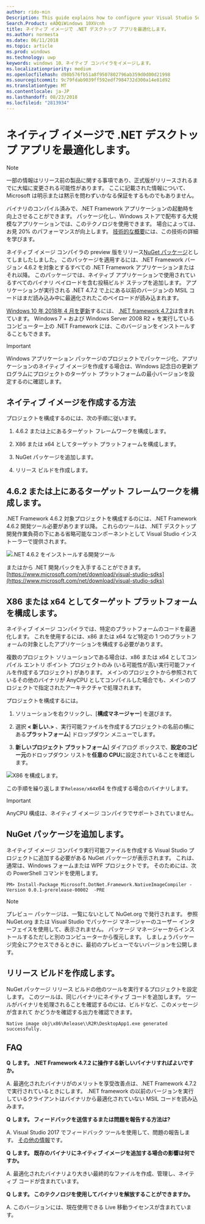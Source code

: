 ```yaml
---
author: rido-min
Description: This guide explains how to configure your Visual Studio Solution to optimize the application binaries with native images.
Search.Product: eADQiWindows 10XVcnh
title: ネイティブ イメージで .NET デスクトップ アプリを最適化します。
ms.author: normesta
ms.date: 06/11/2018
ms.topic: article
ms.prod: windows
ms.technology: uwp
keywords: windows 10、ネイティブ コンパイラをイメージします。
ms.localizationpriority: medium
ms.openlocfilehash: d98b576fb51a8f9507802796ab359d0d00d21998
ms.sourcegitcommit: 9c79fdab9039ff592edf7984732d300a14e81d92
ms.translationtype: MT
ms.contentlocale: ja-JP
ms.lasthandoff: 08/23/2018
ms.locfileid: "2813934"
---
```

# <a name="optimize-your-net-desktop-apps-with-native-images"></a>ネイティブ イメージで .NET デスクトップ アプリを最適化します。

> [!NOTE]
> 一部の情報はリリース前の製品に関する事項であり、正式版がリリースされるまでに大幅に変更される可能性があります。 ここに記載された情報について、Microsoft は明示または黙示を問わずいかなる保証をするものでもありません。

バイナリのコンパイル済みで、.NET Framework アプリケーションの起動時を向上させることができます。 パッケージ化し、Windows ストアで配布する大規模なアプリケーションでは、このテクノロジを使用できます。 場合によっては、お見 20% のパフォーマンスが向上します。 [技術的な概要](https://github.com/dotnet/coreclr/blob/master/Documentation/botr/readytorun-overview.md)には、この技術の詳細を学びます。

ネイティブ イメージ コンパイラの preview 版をリリース[NuGet パッケージ](https://www.nuget.org/packages/Microsoft.DotNet.Framework.NativeImageCompiler)としてしましたしました。 このパッケージを適用するには、.NET Framework バージョン 4.6.2 を対象とするすべての .NET Framework アプリケーションまたはそれ以降。 このパッケージでは、ネイティブ アプリケーションで使用されているすべてのバイナリ ペイロードを含む投稿ビルド ステップを追加します。 アプリケーションが実行される .NET 4.7.2 で上にある以前のバージョンの MSIL コードはまだ読み込み中に最適化されたこのペイロードが読み込まれます。

[Windows 10 年 2018年 4 月を更新](https://blogs.windows.com/windowsexperience/2018/04/30/how-to-get-the-windows-10-april-2018-update/)するには、 [.NET framework 4.7.2](https://blogs.msdn.microsoft.com/dotnet/2018/04/30/announcing-the-net-framework-4-7-2/)は含まれています。 Windows 7 + および Windows Server 2008 R2 + を実行しているコンピューター上の .NET Framework には、このバージョンをインストールすることもできます。

> [!IMPORTANT]
> Windows アプリケーション パッケージのプロジェクトでパッケージ化、アプリケーションのネイティブ イメージを作成する場合は、Windows 記念日の更新プログラムにプロジェクトのターゲット プラットフォームの最小バージョンを設定するのに確認します。

## <a name="how-to-produce-native-images"></a>ネイティブ イメージを作成する方法

プロジェクトを構成するのには、次の手順に従います。

1. 4.6.2 または上にあるターゲット フレームワークを構成します。

2. X86 または x64 としてターゲット プラットフォームを構成します。 

3. NuGet パッケージを追加します。

4. リリース ビルドを作成します。

## <a name="configure-the-target-framework-as-462-or-above"></a>4.6.2 または上にあるターゲット フレームワークを構成します。

.NET Framework 4.6.2 対象プロジェクトを構成するのには、.NET Framework 4.6.2 開発ツール必要があります以降。 これらのツールは、.NET デスクトップ開発作業負荷の下にある省略可能なコンポーネントとして Visual Studio インストーラーで提供されます。

![.NET 4.6.2 をインストールする開発ツール](images/desktop-to-uwp/install-4.6.2-devpack.png)

またはから .NET 開発パックを入手することができます。[https://www.microsoft.com/net/download/visual-studio-sdks](https://www.microsoft.com/net/download/visual-studio-sdks)

## <a name="configure-the-target-platform-as-x86-or-x64"></a>X86 または x64 としてターゲット プラットフォームを構成します。

ネイティブ イメージ コンパイラでは、特定のプラットフォームのコードを最適化します。 これを使用するには、x86 または x64 など特定の 1 つのプラットフォームの対象としたアプリケーションを構成する必要があります。

複数のプロジェクト ソリューションである場合は、x86 または x64 としてコンパイル エントリ ポイント プロジェクトのみ (いる可能性が高い実行可能ファイルを作成するプロジェクト) があります。 メインのプロジェクトから参照されているその他のバイナリが AnyCPU としてコンパイルした場合でも、メインのプロジェクトで指定されたアーキテクチャで処理されます。

プロジェクトを構成するには。

1. ソリューションを右クリックし、[**構成マネージャー**] を選びます。

2. 選択 **< 新しい.>** 、実行可能ファイルを作成するプロジェクトの名前の横にある**プラットフォーム**] ドロップダウン メニューでします。

3. **新しいプロジェクト プラットフォーム**] ダイアログ ボックスで、**設定のコピー元**のドロップダウン リストを**任意の CPU**に設定されていることを確認します。

![X86 を構成します。](images/desktop-to-uwp/configure-x86.png)

この手順を繰り返します`Release/x64`x64 を作成する場合のバイナリします。

>[!IMPORTANT]
> AnyCPU 構成は、ネイティブ イメージ コンパイラでサポートされていません。

## <a name="add-the-nuget-packages"></a>NuGet パッケージを追加します。

ネイティブ イメージ コンパイラ実行可能ファイルを作成する Visual Studio プロジェクトに追加する必要がある NuGet パッケージが表示されます。 これは、通常は、Windows フォームまたは WPF プロジェクトです。 そのためには、次の PowerShell コマンドを使用します。

```PS
PM> Install-Package Microsoft.DotNet.Framework.NativeImageCompiler -Version 0.0.1-prerelease-00002  -PRE
```

> [!NOTE]
> プレビュー パッケージは、一覧にないとして NuGet.org で発行されます。 参照 NuGet.org または Visual Studio でパッケージ マネージャーのユーザー インターフェイスを使用して、表示されません。 パッケージ マネージャーからインストールするただしと別のコンピューターから復元します。 しましょうパッケージ完全にアクセスできるときに、最初のプレビューでないバージョンを公開します。

## <a name="create-a-release-build"></a>リリース ビルドを作成します。

NuGet パッケージ リリース ビルドの他のツールを実行するプロジェクトを設定します。 このツールは、同じバイナリにネイティブ コードを追加します。
ツールがバイナリを処理されることを確認するのには、ビルドなど、このメッセージが含まれて かどうかを確認する出力を確認できます。

```
Native image obj\x86\Release\\R2R\DesktopApp1.exe generated successfully.
```

## <a name="faq"></a>FAQ

**Q します。 .NET Framework 4.7.2 に操作する新しいバイナリすればよいですか。**

A. 最適化されたバイナリがのメリットを享受改善点は、.NET Framework 4.7.2 で実行されているときにします。 .NET framework の以前のバージョンを実行しているクライアントはバイナリから最適化されていない MSIL コードを読み込みます。

**Q します。 フィードバックを送信するまたは問題を報告する方法は?**

A. Visual Studio 2017 でフィードバック ツールを使用して、問題の報告します。 [その他の情報](https://docs.microsoft.com/visualstudio/ide/how-to-report-a-problem-with-visual-studio-2017)です。

**Q します。 既存のバイナリにネイティブ イメージを追加する場合の影響は何ですか。**

A. 最適化されたバイナリより大きい最終的なファイルを作成、管理し、ネイティブ コードが含まれています。

**Q します。 このテクノロジを使用してバイナリを解放することができますか。**

A. このバージョンには、現在使用できる Live 移動ライセンスが含まれています。
